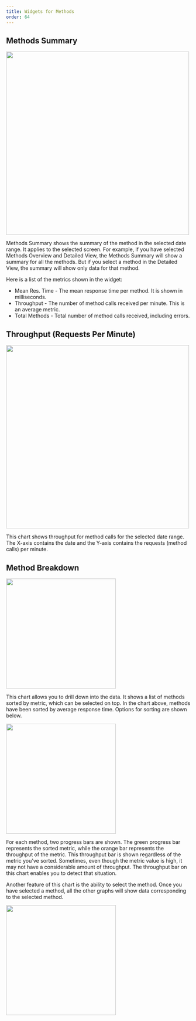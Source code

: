 ```yaml
---
title: Widgets for Methods
order: 64
---
```


## Methods Summary

<img src="/images/apm-methods-summary.png" style="width: 500px"/>

Methods Summary shows the summary of the method in the selected date range. It applies to the selected screen. For example, if you have selected Methods Overview and Detailed View, the Methods Summary will show a summary for all the methods. But if you select a method in the Detailed View, the summary will show only data for that method.

Here is a list of the metrics shown in the widget:

- Mean Res. Time - The mean response time per method. It is shown in milliseconds.
- Throughput  - The number of method calls received per minute. This is an average metric.
- Total Methods  - Total number of method calls received, including errors.

## Throughput (Requests Per Minute)

<img src="/images/apm-throughput-requests-per-minute.png" style="width: 500px"/>

This chart shows throughput for method calls for the selected date range. The X-axis contains the date and the Y-axis contains the requests (method calls) per minute.

## Method Breakdown

<img src="/images/apm-method-breadown-1.png" style="width: 300px"/>

This chart allows you to drill down into the data. It shows a list of methods sorted by metric, which can be selected on top. In the chart above, methods have been sorted by average response time. Options for sorting are shown below.

<img src="/images/apm-method-breadown-2.png" style="width: 300px"/>

For each method, two progress bars are shown. The green progress bar represents the sorted metric, while the orange bar represents the throughput of the metric. This throughput bar is shown regardless of the metric you've sorted. Sometimes, even though the metric value is high, it may not have a considerable amount of throughput.  The throughput bar on this chart enables you to detect that situation.

Another feature of this chart is the ability to select the method. Once you have selected a method, all the other graphs will show data corresponding to the selected method.

<img src="/images/apm-method-breadown-3.png" style="width: 300px"/>
